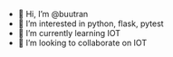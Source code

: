 - 👋 Hi, I’m @buutran
- 👀 I’m interested in python, flask, pytest
- 🌱 I’m currently learning IOT
- 💞️ I’m looking to collaborate on IOT
<!---
buutran/buutran is a ✨ special ✨ repository because its `README.md` (this file) appears on your GitHub profile.
You can click the Preview link to take a look at your changes.
--->
